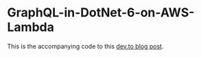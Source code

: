 # GraphQL-in-DotNet-6-on-AWS-Lambda

This is the accompanying code to this [dev.to blog post](https://dev.to/memark/running-a-graphql-api-in-net-6-on-aws-lambda-17oc).
